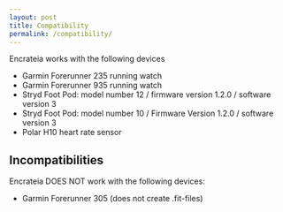```yaml
---
layout: post
title: Compatibility
permalink: /compatibility/
---
```


Encrateia works with the following devices

* Garmin Forerunner 235 running watch
* Garmin Forerunner 935 running watch
* Stryd Foot Pod: model number 12 / firmware version 1.2.0 / software version 3
* Stryd Foot Pod: model number 10 / Firmware Version 1.2.0 / software version 3
* Polar H10 heart rate sensor

## Incompatibilities

Encrateia DOES NOT work with the following devices:

* Garmin Forerunner 305 (does not create .fit-files)
